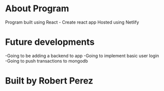 # About Program
Program built using React - Create react app
Hosted using Netlify


# Future developments
-Going to be adding a backend to app
-Going to implement basic user login
-Going to push transactions to mongodb

# Built by Robert Perez
